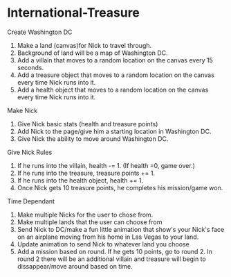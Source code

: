# International-Treasure

Create Washington DC
1. Make a land (canvas)for Nick to travel through.
2. Background of land will be a map of Washington DC.
3. Add a villain that moves to a random location on the canvas every 15 seconds. 
4. Add a treasure object that moves to a random location on the canvas every time Nick runs into it. 
5. Add a health object that moves to a random location on the canvas every time Nick runs into it. 

Make Nick
1. Give Nick basic stats (health and treasure points)
2. Add Nick to the page/give him a starting location in Washington DC. 
3. Give Nick the ability to move around Washington DC. 

Give Nick Rules
1. If he runs into the villain, health -= 1. (If health =0, game over.)
2. If he runs into the treasure, treasure points += 1. 
3. If he runs into the health object, health += 1. 
4. Once Nick gets 10 treasure points, he completes his mission/game won. 


Time Dependant
1. Make multiple Nicks for the user to chose from. 
2. Make multiple lands that the user can choose from
3. Send Nick to DC/make a fun little animation that show's your Nick's face on an airplane moving from his home in Las Vegas to your land.
4. Update animation to send Nick to whatever land you choose
5. Add a mission based on round. If he gets 10 points, go to round 2. In round 2 there will be an additional villain and treasure will begin to dissappear/move around based on time. 
